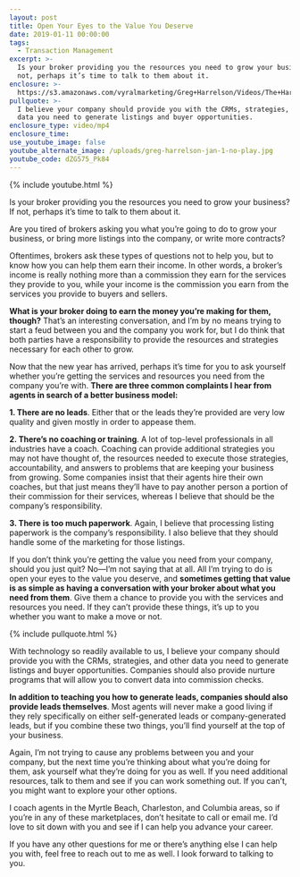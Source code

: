 ```yaml
---
layout: post
title: Open Your Eyes to the Value You Deserve
date: 2019-01-11 00:00:00
tags:
  - Transaction Management
excerpt: >-
  Is your broker providing you the resources you need to grow your business? If
  not, perhaps it’s time to talk to them about it.
enclosure: >-
  https://s3.amazonaws.com/vyralmarketing/Greg+Harrelson/Videos/The+Harrelson+Group+-+Open+Your+Eyes+to+the+Value+You+Deserve.mp4
pullquote: >-
  I believe your company should provide you with the CRMs, strategies, and other
  data you need to generate listings and buyer opportunities.
enclosure_type: video/mp4
enclosure_time:
use_youtube_image: false
youtube_alternate_image: /uploads/greg-harrelson-jan-1-no-play.jpg
youtube_code: dZG575_Pk84
---
```


{% include youtube.html %}

Is your broker providing you the resources you need to grow your business? If not, perhaps it’s time to talk to them about it.

Are you tired of brokers asking you what you’re going to do to grow your business, or bring more listings into the company, or write more contracts?

Oftentimes, brokers ask these types of questions not to help you, but to know how you can help them earn their income. In other words, a broker’s income is really nothing more than a commission they earn for the services they provide to you, while your income is the commission you earn from the services you provide to buyers and sellers.

**What is your broker doing to earn the money you’re making for them, though?** That’s an interesting conversation, and I’m by no means trying to start a feud between you and the company you work for, but I do think that both parties have a responsibility to provide the resources and strategies necessary for each other to grow.

Now that the new year has arrived, perhaps it’s time for you to ask yourself whether you’re getting the services and resources you need from the company you’re with. **There are three common complaints I hear from agents in search of a better business model:**

**1. There are no leads**. Either that or the leads they’re provided are very low quality and given mostly in order to appease them.

**2. There’s no coaching or training**. A lot of top-level professionals in all industries have a coach. Coaching can provide additional strategies you may not have thought of, the resources needed to execute those strategies, accountability, and answers to problems that are keeping your business from growing. Some companies insist that their agents hire their own coaches, but that just means they’ll have to pay another person a portion of their commission for their services, whereas I believe that should be the company’s responsibility.

**3. There is too much paperwork**. Again, I believe that processing listing paperwork is the company’s responsibility. I also believe that they should handle some of the marketing for those listings.

If you don’t think you’re getting the value you need from your company, should you just quit? No—I’m not saying that at all. All I’m trying to do is open your eyes to the value you deserve, and **sometimes getting that value is as simple as having a conversation with your broker about what you need from them**. Give them a chance to provide you with the services and resources you need. If they can’t provide these things, it’s up to you whether you want to make a move or not.

{% include pullquote.html %}

With technology so readily available to us, I believe your company should provide you with the CRMs, strategies, and other data you need to generate listings and buyer opportunities. Companies should also provide nurture programs that will allow you to convert data into commission checks.

**In addition to teaching you how to generate leads, companies should also provide leads themselves**. Most agents will never make a good living if they rely specifically on either self-generated leads or company-generated leads, but if you combine these two things, you’ll find yourself at the top of your business.

Again, I’m not trying to cause any problems between you and your company, but the next time you’re thinking about what you’re doing for them, ask yourself what they’re doing for you as well. If you need additional resources, talk to them and see if you can work something out. If you can’t, you might want to explore your other options.

I coach agents in the Myrtle Beach, Charleston, and Columbia areas, so if you’re in any of these marketplaces, don’t hesitate to call or email me. I’d love to sit down with you and see if I can help you advance your career.

If you have any other questions for me or there’s anything else I can help you with, feel free to reach out to me as well. I look forward to talking to you.